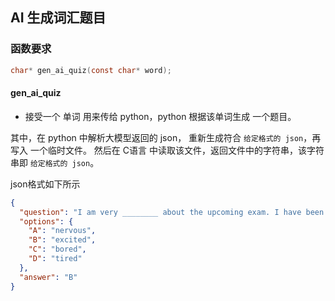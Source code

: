 ## AI 生成词汇题目

### 函数要求
```c
char* gen_ai_quiz(const char* word);
```

#### gen_ai_quiz 
- 接受一个 单词 用来传给 python，python 根据该单词生成 一个题目。  

其中，在 python 中解析大模型返回的 json， 重新生成符合 `给定格式的 json`，再写入 一个临时文件。 然后在 C语言 中读取该文件，返回文件中的字符串，该字符串即 `给定格式的 json`。

json格式如下所示

```json
{
  "question": "I am very ________ about the upcoming exam. I have been preparing for weeks.",
  "options": {
    "A": "nervous",
    "B": "excited",
    "C": "bored",
    "D": "tired"
  },
  "answer": "B"
}
```